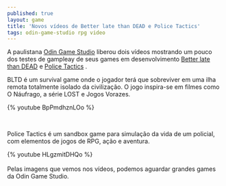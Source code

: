 ```yaml
---
published: true
layout: game
title: 'Novos vídeos de Better late than DEAD e Police Tactics'
tags: odin-game-studio rpg video
---
```

A paulistana <a href="http://www.odingamestudio.com.br/" target="_blank">Odin Game Studio</a>
 liberou dois v&#237;deos mostrando um pouco dos testes de gampleay de seus games em desenvolvimento <a href="http://www.betterlatethandeadgame.com/" target="_blank">Better late than DEAD</a>
 e <a href="http://www.policetacticsgame.com/" target="_blank">Police Tactics</a>
.</p>
 </p>
 </p>

BLTD &#233; um survival game onde o jogador ter&#225; que sobreviver em uma ilha remota totalmente isolado da civiliza&#231;&#227;o. O jogo inspira-se em filmes como O N&#225;ufrago, a s&#233;rie LOST e Jogos Vorazes.</p>
{% youtube BpPmdhznLOo %}
 </p>
<br />

<p style="text-align: left;"> </p>
<p style="text-align: left;">Police Tactics &#233; um sandbox game para simula&#231;&#227;o da vida de um policial, com elementos de jogos de RPG, a&#231;&#227;o e aventura.</p>
{% youtube HLgzmitDHQo %}
<br />
<br />
Pelas imagens que vemos nos v&#237;deos, podemos aguardar grandes games da Odin Game Studio.
